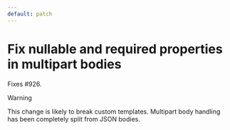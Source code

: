 ```yaml
---
default: patch
---
```


# Fix nullable and required properties in multipart bodies

Fixes #926.

> [!WARNING]
> This change is likely to break custom templates. Multipart body handling has been completely split from JSON bodies.
